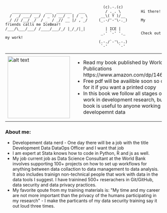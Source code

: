 ```                                             _     _   
                                            (c).-.(c)        
   _____________  ___  _______   ___         / ._. \         Hi there!
  /  _/ ___/ __/ / _ )/ __/ _ | / _ \      __\( Y )/__        
 _/ // /__/ _/  / _  / _// __ |/ , _/     (_.-/'-'\-._)      My friends calls me IceBear!
/___/\___/___/ /____/___/_/ |_/_/|_|         | ICE |         
                                           _.' `-' '._       Check out my work!
                                          (.-./`-'\.-.)
                                           `-'     `-' 
```

<table style="border:none">
  <tr>
    <td><img src="https://user-images.githubusercontent.com/15911801/120664091-a4718000-c458-11eb-84ca-6df6aa2942ae.png" alt="alt text" width="200"></td>
    <td>
      <ul>
        <li>Read my book published by World Bank Publications https://www.amazon.com/dp/1464816948</li>
        <li>Free pdf will be availible soon so only pay for it if you want a printed copy</li>
        <li>In this book we follow all stages of data work in development research, but the book is useful to anyone working with developemnt data</li>
     </td>
  </tr>
</table>

### About me:
- Developement data nerd - One day there will be a job with the title Development Data DataOps Officer and I want that job
- I am expert at Stata knows how to code in Python, R and js as well. 
- My job current job as Data Science Consultant at the World Bank involves supporting 100+ projects on how to set up workflows for anything between data collaction to data management to data analysis. It also includes trainign non-technical people that work with data in the data tools I suggest. I have trainined 500+ reserachers in Git/GitHub, data security and data privacy practices. 
- My favorite qoute from my training materials is: "My time and my career are not more important than the privacy of the humans participating in my research" - I make the particants of my data security training say it out loud three times.

